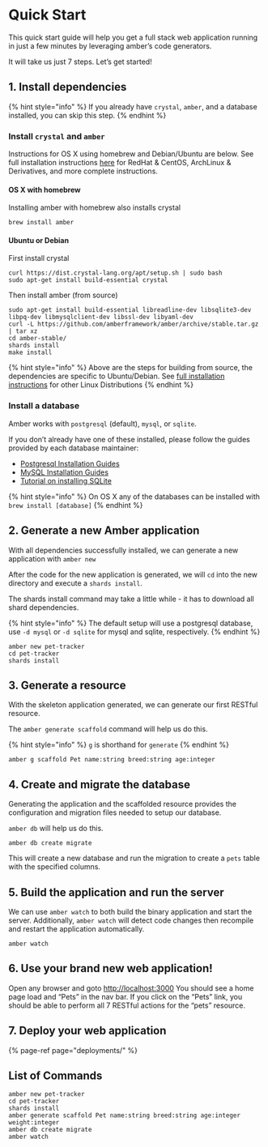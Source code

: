 # Quick Start

This quick start guide will help you get a full stack web application running in just a few minutes by leveraging amber’s code generators.

It will take us just 7 steps. Let’s get started!

## 1. Install dependencies

{% hint style="info" %}
If you already have `crystal`, `amber`, and a database installed, you can skip this step.
{% endhint %}

### Install `crystal` and `amber`

Instructions for OS X using homebrew and Debian/Ubuntu are below. See full installation instructions [here](https://crystal-lang.org/docs/installation/) for RedHat & CentOS, ArchLinux & Derivatives, and more complete instructions.

#### OS X with homebrew

Installing amber with homebrew also installs crystal

```text
brew install amber
```

#### Ubuntu or Debian

First install crystal

```text
curl https://dist.crystal-lang.org/apt/setup.sh | sudo bash
sudo apt-get install build-essential crystal
```

Then install amber \(from source\)

```text
sudo apt-get install build-essential libreadline-dev libsqlite3-dev libpq-dev libmysqlclient-dev libssl-dev libyaml-dev
curl -L https://github.com/amberframework/amber/archive/stable.tar.gz | tar xz
cd amber-stable/
shards install
make install
```

{% hint style="info" %}
Above are the steps for building from source, the dependencies are specific to Ubuntu/Debian. See [full installation instructions](getting-started/installation.md) for other Linux Distributions
{% endhint %}

### Install a database

Amber works with `postgresql` \(default\), `mysql`, or `sqlite`.

If you don’t already have one of these installed, please follow the guides provided by each database maintainer:

* [Postgresql Installation Guides](https://wiki.postgresql.org/wiki/Detailed_installation_guides)  
* [MySQL Installation Guides](https://dev.mysql.com/doc/refman/8.0/en/installing.html)  
* [Tutorial on installing SQLite](https://www.tutorialspoint.com/sqlite/sqlite_installation.htm)  

{% hint style="info" %}
On OS X any of the databases can be installed with `brew install [database]`
{% endhint %}

## 2. Generate a new Amber application

With all dependencies successfully installed, we can generate a new application with `amber new`

After the code for the new application is generated, we will `cd` into the new directory and execute a `shards install`.

The shards install command may take a little while - it has to download all shard dependencies.

{% hint style="info" %}
The default setup will use a postgresql database, use `-d mysql` or `-d sqlite` for mysql and sqlite, respectively.
{% endhint %}

```text
amber new pet-tracker
cd pet-tracker
shards install
```

## 3. Generate a resource

With the skeleton application generated, we can generate our first RESTful resource.

The `amber generate scaffold` command will help us do this.

{% hint style="info" %}
`g` is shorthand for `generate`
{% endhint %}

```text
amber g scaffold Pet name:string breed:string age:integer
```

## 4. Create and migrate the database

Generating the application and the scaffolded resource provides the configuration and migration files needed to setup our database.

`amber db` will help us do this.

```text
amber db create migrate
```

This will create a new database and run the migration to create a `pets` table with the specified columns.

## 5. Build the application and run the server

We can use `amber watch` to both build the binary application and start the server. Additionally, `amber watch` will detect code changes then recompile and restart the application automatically.

```text
amber watch
```

## 6. Use your brand new web application!

Open any browser and goto [http://localhost:3000](http://localhost:3000) You should see a home page load and “Pets” in the nav bar. If you click on the “Pets” link, you should be able to perform all 7 RESTful actions for the “pets” resource.

## 7. Deploy your web application

{% page-ref page="deployments/" %}

## List of Commands

```text
amber new pet-tracker
cd pet-tracker
shards install
amber generate scaffold Pet name:string breed:string age:integer weight:integer
amber db create migrate
amber watch
```


